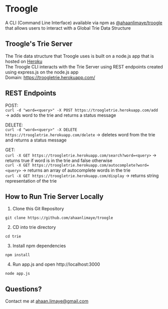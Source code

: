 # Troogle
A CLI (Command Line Interface) available via npm as [@ahaanlimaye/troogle](https://www.npmjs.com/package/@ahaanlimaye/troogle) that allows users to interact with a Global Trie Data Structure

## Troogle's Trie Server
The Trie data structure that Troogle uses is built on a node.js app that is hosted on [Heroku](https://heroku.com)\
The Troogle CLI interacts with the Trie Server using REST endpoints created using express.js on the node.js app\
Domain: https://troogletrie.herokuapp.com/

## REST Endpoints
POST:\
`curl -d "word=<query>" -X POST https://troogletrie.herokuapp.com/add` &#8594; adds word to the trie and returns a status message

DELETE:\
`curl -d "word=<query>" -X DELETE https://troogletrie.herokuapp.com/delete` &#8594; deletes word from the trie and returns a status message

GET:\
`curl -X GET https://troogletrie.herokuapp.com/search?word=<query>` &#8594; returns true if word is in the trie and false otherwise\
`curl -X GET https://troogletrie.herokuapp.com/autocomplete?word=<query>` &#8594; returns an array of autocomplete words in the trie\
`curl -X GET https://troogletrie.herokuapp.com/display` &#8594; returns string representation of the trie

## How to Run Trie Server Locally
1. Clone this Git Repository
```
git clone https://github.com/ahaanlimaye/troogle
```
2. CD into trie directory
```
cd trie
```
3. Install npm dependencies
```
npm install
```
4. Run app.js and open http://localhost:3000
```
node app.js
```

## Questions?
Contact me at ahaan.limaye@gmail.com
